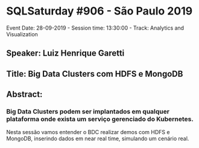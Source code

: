 # SQLSaturday #906 - São Paulo 2019
Event Date: 28-09-2019 - Session time: 13:30:00 - Track: Analytics and Visualization
## Speaker: Luiz Henrique Garetti
## Title: Big Data Clusters com HDFS e MongoDB
## Abstract:
### Big Data Clusters podem ser implantados em qualquer plataforma onde exista um serviço gerenciado do Kubernetes.
Nesta sessão vamos entender o BDC realizar demos com HDFS e MongoDB, inserindo dados em near real
time, simulando um cenário real.
